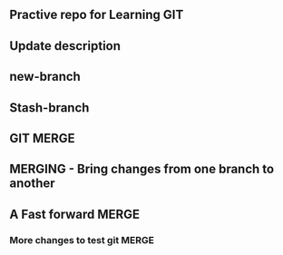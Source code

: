 ## Practive repo for Learning GIT ##

## Update description ##

## new-branch ##

## Stash-branch ###

## GIT MERGE

## MERGING - Bring changes from one branch to another

## A Fast forward MERGE

### More changes to test git MERGE
